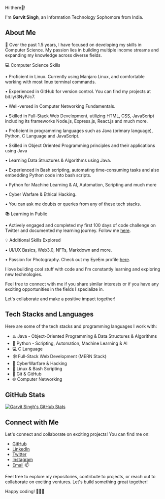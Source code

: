 Hi there:wave:!   

 I'm **Garvit Singh**, an Information Technology Sophomore from India.

## About Me

💼 Over the past 1.5 years, I have focused on developing my skills in Computer Science. My passion lies in building multiple income streams and expanding my knowledge across diverse fields.

💻 Computer Science Skills

• Proficient in Linux. Currently using Manjaro Linux, and comfortable working with most linux terminal commands.

• Experienced in GitHub for version control. You can find my projects at bit.ly/3NyPJc7.

• Well-versed in Computer Networking Fundamentals.

• Skilled in Full-Stack Web Development, utilizing HTML, CSS, JavaScript including its frameworks Node.js, Express.js, React.js and much more.

• Proficient in programming languages such as Java (primary language), Python, C Language and JavaScript. 

• Skilled in Object Oriented Programming principles and their applications using Java

• Learning Data Structures & Algorithms using Java.

• Experienced in Bash scripting, automating time-consuming tasks and also embedding Python code into bash scripts.

• Python for Machine Learning & AI, Automation, Scripting and much more

• Cyber Warfare & Ethical Hacking.

• You can ask me doubts or queries from any of these tech stacks.

📚 Learning in Public

• Actively engaged and completed my first 100 days of code challenge on Twitter and documented my learning journey. Follow me [here](bit.ly/3qMmWZI).

💡 Additional Skills Explored

• UI/UX Basics, Web3.0, NFTs, Markdown and more.

• Passion for Photography. Check out my EyeEm profile [here](bit.ly/3JmcjDo).

I love building cool stuff with code and I'm constantly learning and exploring new technologies.

Feel free to connect with me if you share similar interests or if you have any exciting opportunities in the fields I specialize in. 

Let's collaborate and make a positive impact together!

## Tech Stacks and Languages

Here are some of the tech stacks and programming languages I work with:

- ♨️ Java - Object-Oriented Programming & Data Structures & Algorithms
- :snake: Python - Scripting, Automation, Machine Learning & AI
- 💻 C Language
- 🕸 Full-Stack Web Development (MERN Stack)
- 🚀 CyberWarfare & Hacking
- :penguin: Linux & Bash Scripting
- 🔧 Git & GitHub
- 🌐 Computer Networking

## GitHub Stats

[![Garvit Singh's GitHub Stats](https://github-readme-stats.vercel.app/api?username=GarvitSingh05&show_icons=true&count_private=true&theme=dark)](https://github.com/GarvitSingh0)

## Connect with Me

Let's connect and collaborate on exciting projects! You can find me on:

- [GitHub](https://github.com/GarvitSingh05)
- [LinkedIn](https://www.linkedin.com/in/garvit-singh05/)
- [Twitter](https://twitter.com/Garvit0501)
- [Instagram](https://www.instagram.com/garvit0501)
- [Email](sgarvit22@gmail.com) 📫 

Feel free to explore my repositories, contribute to projects, or reach out to collaborate on exciting ventures. Let's build something great together!

Happy coding! 👨‍💻🚀
